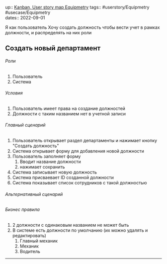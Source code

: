 up:: [Kanban, User story map Equipmetry](../Kanban,%20User%20story%20map%20Equipmetry.md)
tags:: #userstory/Equipmetry #usecase/Equipmetry  
dates:: 2022-09-01


Я как пользователь
Хочу создать должность
чтобы вести учет в рамках должности, и распределять на них роли


## Создать новый департамент

###### Роли
1. Пользователь
2. Система

###### Условия
1. Пользователь имеет права на создание должностей
2. Должности с таким названием нет в учетной записи

###### Главный сценарий
1. Пользователь открывает раздел департаменты и нажимает кнопку "Создать должность"
2. Система открывает форму для добавления новой должности
3. Пользователь заполняет форму 
	1. Вводит название должности
	2. нажимает сохранить
5. Система записывает новую должность
6. Система присваевает ID созданной должности
7. Система показывает список сотрудников с такой должностью


###### Альтернативный сценарий


###### Бизнес правила
1. 2 должности с одинаковым названием не может быть
2. В системе есть должности по умолчанию (их можно удалять и редактировать)
	1. Главный механик
	2. Механик
	3. Водитель


---
